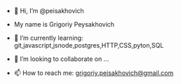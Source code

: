- 👋 Hi, I’m @peisakhovich
- My name is Grigoriy Peysakhovich

- 🌱 I’m currently learning: git,javascript,jsnode,postgres,HTTP,CSS,pyton,SQL
- 💞️ I’m looking to collaborate on ...
- 📫 How to reach me:  grigoriy.peisakhovich@gmail.com

<!---
peisakhovich/peisakhovich is a ✨ special ✨ repository because its `README.md` (this file) appears on your GitHub profile.
You can click the Preview link to take a look at your changes.
--->
